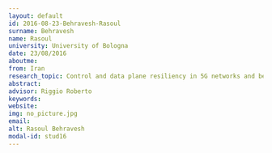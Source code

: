 ```yaml
---
layout: default 
id: 2016-08-23-Behravesh-Rasoul
surname: Behravesh
name: Rasoul
university: University of Bologna
date: 23/08/2016
aboutme: 
from: Iran
research_topic: Control and data plane resiliency in 5G networks and beyond
abstract: 
advisor: Riggio Roberto
keywords: 
website: 
img: no_picture.jpg
email: 
alt: Rasoul Behravesh
modal-id: stud16
---
```

